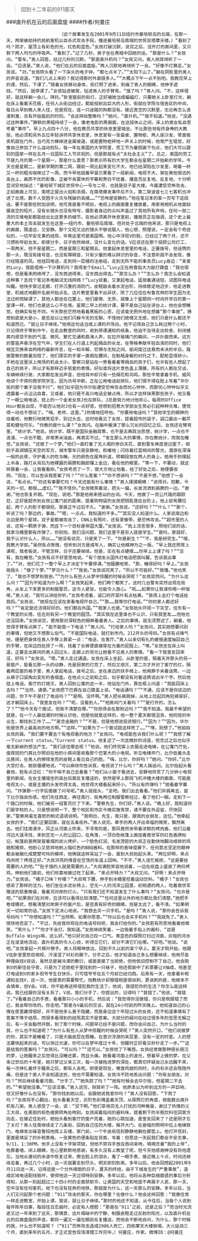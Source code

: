 > 回到十二年前的911那天

###直升机在云的后面盘旋
####作者/何曼庄

						（这个故事发生在2001年9月11日纽约市曼哈顿岛的北端，在那一天，两架被劫持的民航客机以自杀式攻击手段，撞进曼哈顿岛南端的世贸双塔摩天楼。）“看到了吗？刚才，屋顶上有彩色的光，红色和蓝色。”女孩打破沉默，说完之后，没开灯的房间里，又只剩下两人均匀的呼吸声。“看到了。”过了几秒，男子坐在黑暗中回她的话。“那是什么？”女孩问。“警车。”男人回答。经过几秒的沉默。“那是直升机吗？”女孩又问。男人侧耳倾听了一会。“应该是。”男人说，“他们在云的后面盘旋。”两人沉默地再倾听了一会。“好像不打算走。”女孩说。“对。”女孩转头看了一下床头的电子钟。“都七点半了。”“太阳下山了。”躺在阴影里的男人的声音说道。“我们几点上来的？我记得那时外面很多人。”“大概点下午一点不到吧。我教完早上的课，然后，下课了，”随着女孩移动身体，街灯照了进来，刺痛了男人的眼睛，他伸手遮挡，“然后，就停课了。”女孩钻进被窝，钻进男人的手臂弯。“饿了吗？”男人问。“不，这样很好。就这样躺一会儿，拜托。”卧室窗前的街灯，正好被她当成蝙蝠灯，只要她关上卧室灯光，躺在床上看着天花板，任何人从街边经过，都能投射出巨大的人形，街就在学院与宿舍区的中间，每日从早到晚人来人往，但是现在，连一只迷路的狗都没有。接近真空的沉默里，无论再怎么浪漫刺激，总有开始尴尬的时刻。“会这样绕整晚吗？”她问，“直升机。”“我不知道。”他说，“没遇过这种事件。”静默的黑暗持续了一会，像老电影的黑画面，在这段休止之间，床上的男女私自思考着“事件”。早上九点四十八分，他在教员共享的休息室里端坐。不比那些领有终身俸的大教授，他必须和另外五位年轻讲师共享休息室，休息室有一张餐桌、置物柜、两人座沙发，零食贩卖机就在门外，当巧克力棒掉进金属坡道，或是置物柜砰地一声关上的时候，他常产生错觉，好像自己参加了什么运动校队。每一年在美国的大学院里，劳工节为暑假画下句点，他们大可以跟别的国家一样在五月一日国际工人节庆祝的，但是那就有点“太社会主义”了。总之，美国的劳工节是九月的第一个星期一，那是什么意思？那表示所有的大学生都会在星期二开始新的学年。今天也是星期二，是新学期的第二周，跟前一周比起来变化不大，他已经深陷在沙发里，喝着一杯又一杯的粗劣咖啡过了一周。而今早他就着早餐贝果看了一段新闻，电视不大，架在离他很远的高台上，画质不优的影像，正被不肯罢休的字幕和旁白干扰着，播音员反复地、反复地，十分明显词穷地描述：“曼哈顿下城区世贸中心一号与二号，也就是双子星大楼，今晨遭受恐怖攻击，正如画面上可见，南塔正冒出火焰和浓烟，在南塔爆发事件后不久，第二架波音七三七客机也冲进了北塔，数千人受困于火灾与残破的高楼……”“恐怖是安静的。”他在笔记本的某一页写下这段话。要不是那些附加说明，他可真是看不明白，电视上的画面重复播放着，用家用相机从地面拍摄高空的短片，没有长镜头也没有特写，摄影者身边的尖叫声盖过了其他所有声响，任何一部二流的灾难电影都能给出比这更多的细节。在他必须离开休息室前，播报员正在强调，这个史上最重大的本土攻击就发生在这里——纽约市、曼哈顿岛南端，但对处于北端的他来说，那只是电视上的画面，既遥远，又安静。那个又短又远的镜头不够说服人，他心想，照理说，一定会有个奇迹似的，一切平安无事的结局，毕竟这里可是美国啊。他心中浮现V的脸，已经过了两个月，还不习惯称呼前女友。即使分手，日子依然继续，没什么变化的话，V应该还在那个投顾公司打工，一周两天，但不是星期二，而是星期三和星期五。他拿起休息室里的电话，正要拨号，但话筒的那一头，既没有拨号音，也没有障碍音，只有少量的难以辨识的杂音，不注意听就不会发现，像行经隧道的风。他挂回电话，走到同一层楼的注册组，走到无所不能的事务员Lucy身边：“亲爱的Lucy，我能借用一下计算机吗？我得发个Email。”Lucy正在用食指大力敲打键盘：“我也很想，但是看来网络垮了，没东西进得来，没东西出得去。”“那怎么办？”“怎么办？我怎么会知道这种事？去找个笔记本电脑试无线网络？”Lucy说着，又拿起电话，猛按着通话钮，试图将电话叫醒。他快步穿过走廊，打开沉重的消防门，皮鞋敲击着水泥台阶，持续稳定地迈步，他走进教室，机械式地翻开名册开始点名，这片教室里看不出异状，除了几位住在布鲁克林的学生因为无法过桥而缺课了，其他人都坐在位置上，他们疲倦、无奈，就像上个星期同一时间开学日的第一堂课一样，他们也是这么心不在焉。星期二早上的统计课，要不是自己站在讲台上，他也会想睡觉。但确实有些不同，今天那些茫然地看着黑板的心思，应该毫无例外地在想着“那个事故”，猜想到底是大是小，是否足以让他们闪躲今天的无聊。不怪他们绝情又无感，他们只是什么都还不知道而已。“就让日子继续。”他用这句话当成上课的开场白。他不记得自己怎么耗过两个小时，只记得终于等到中午，在走出教室的同时，收到停课通知的纸条，他迫不及待走出校舍，封闭楼房内感受不到的气温、微风、繁忙交通和鼎沸人声，在拉开玻璃门的瞬间，一并扑面而来。远方的警笛声悬浮在空气中，学生们在人行道上列起捐血的长龙，在等候奉献年轻血液的同时，他们相互交换来自网络的最新传言，在一知半解、恐惧与无知之间，偷闲度过这悬而未决的半日。路面警察的数量加倍了，他们厚实的手掌一直搁在腰间，在魁梧身躯的衬托之下，配枪显得娇小。手枪在这里派上用场的机会太小，警察只是站在一旁看着着等捐血的孩子们，也许有些人想起了自己的孩子，所以才有那样近乎慈爱的表情。好似谁将这片景色盖上薄膜，所有的人都在交谈，车辆继续行驶，大家都在发出声音，但他耳中却只有一些烟花和鸟鸣。那些平常拿着手机、威风地讲个不停的商学院学生，因为讯号中断，正在公用电话前排队，他们恨不得在脸上写着“华尔街的那个案子没我不行”，他们似乎因为华尔街遭受恐怖攻击而忧心忡忡，而那忧心忡忡似乎又透露着一点沾沾自喜，又或者，他只是不高兴电话全被占用，所以才这样抹黑那些孩子。他又看了一眼公用电话，班上的一个金发女孩J也在排队，J总是努力地讨他欢心，每周的Office Hour都会出现，不能否认他对J也有一点好感，但想到招惹大学部女生势必引起种种灾难，便觉得一动也不想动了。“嗨，老师，这里。”J热情地招呼他。“你要用电话吗？”其他学生的眼神灼烧着他，他敷衍地微笑招手，别过头去，这时他看见了女孩，提着超市的袋子，袋口露出一截芹菜和健怡可乐。“你教的是什么课？”女孩问。在脑中搬演了那么冗长的回忆之后，女孩还在臂弯里。“统计学。”他说。统计学，既不是国际金融政策，也不是古典政治思想，统计学，一点也不浪漫、一点也不酷、非常茶米油盐，再真实不过。“发生那么大的事情，你在教统计，而我在睡觉。”女孩说，“还做了一个梦。”他们一直盯着了无人烟的惨白天花，直到警车再度驶过窗下，相较于高调镇压天空的军方，城市警车只是安静地，和缓地；闪烁着红蓝相间的警光，潜游在深海一般的此夜，守护着人的吃与睡。光的颜色在屋角折返，转瞬投放在两人的身上。她用手肘撑起上半身，路灯从背后为她裸露的肩膀和胸部镶上金边，看在他的眼里。“等一下，不要动，就这样靠着一会，让我看看妳。”女孩考虑了一下，很大方地让他看，给了好处之后，她便要收网。“现在，可以告诉我答案了吗？”“什么答案？”“你不想讲吗？”“不是不想，”他想了一会说，“有点长。”“你还有事要忙吗？今天还能有什么事情？”男人揉揉眼睛：“说得对。抱歉，今天的一切，都很……虚幻。”“我不怪你。”女孩微笑着说，把头一偏，长发流洒到肩膀的一边。“谢谢。”他也恢复开朗。“现在，说吧。”那是他用来搭讪的台词。今天，他做了一百公尺路的跟踪狂，正好是超市到女孩公寓门前的距离，提着购物袋的女孩把钥匙落在台阶上，他上前弯腰捡起，两个人的影子都很短，那是正午过后不久。“谢谢。”女孩说。“还好吗？”“什么？”“那个，听说了吗？那边的，事故。”“嗯，一点点。我知道的不多…”“其实没人知道什么。人家说南边和北边是两个星球。双子星都被攻击了，CNN上有照片，还有录像带，是恐怖攻击。”“超市里的人说，还有一颗原子弹，而且下一个目标是帝国大厦。”女孩说。“街上流言很多，照他们说的话，我家马桶里都有炸弹了。你别怕，我们没问题，我们这里不是穷人就是学生。”“是吗，那就好，我不认识什么人，所以……”她没有说完，只是笑了一下。“你是新生？”“不，我是研究生。”“哦，我教大学部。”虽然有点惭愧，但听到对方是成年人，确实让他精神为之一振，“早上我还照常上课呢，我老板说，不管怎样，日子还要继续。但是，实在有点硬撑……你早上上课了吗？”“没有，我在睡觉。”女孩有点不好意思地说。“有个朋友从国外打电话把我叫醒，告诉我出事了。”“对，他们花了一整个早上才决定下午要停课。”他腼腆地笑，“那，睡得好吗？早上。”女孩摇摇头：“做了个梦。”“梦见什么？”“我爸。”女孩说完笑了。“所以不可能好。”“我懂。”他也笑了。“我也不想梦到我爸。”“为什么有些人从梦中惊醒的时候会哭呢？”女孩突然问。“为什么这么问？”“因为不知道为什么啊？”女孩笑起来，他们两个都笑了。这时几台警车突然出现在街角，从车上下来更多的制服警员，这令人紧张，也能令人放心。“呃……如果你让我请你喝一杯咖啡。”男人说，“我可以讲给你听。”女孩考虑着，袋口的芹菜叶有点枯黄。“我得上去打个电话给我妈。”女孩说，“她现在应该在家看电视吓自己。”“那……我等你打电话。”“你的家人都还好吗？”“肯定是还活得好好的。他们都在外国。”“我家人也是。”女孩抬头环视一下天空，往东有一个教堂的尖塔，往左则有另一个教堂的圆顶。“其实我在这里谁也不认识，只有我室友……但他也还没回来。”女孩说完，便用那对深棕色的眼眸看着男人。之后的事情，就无须赘述了。躺着，他觉得手臂有点麻了。“能不能借一下电话？”男人问。“打给家人吗？”女孩问，其实她想要问别的事情，但她又不想那么俗气。“不是国际电话，就打到市内。212开头的号码。”女孩有点赌气地，硬是把身体往男人手臂上靠紧一点：“电话，在客厅。”男人以亲切有礼的缓慢速度抽回自己的手臂，在床边四处捞了一阵，找着了长裤便直接穿在光着的屁股上。“嘿。”女孩坐在床上叫道，正要走出房间的男人回过头，走廊上的背光让她看不见男人的表情。“看一下我室友回来没，好吗？”女孩说。“嗯。”男人走过通道。女孩在床上坐起，从卧室的窗，隔着天井那头的另一扇窗户，能看见那一头的动静，先是厨房的灯亮了，然后又熄灭，第二次才开对了客厅的灯。隔着两层窗的格子里，男人拿起电话，拨号之后，坐在桌边的扶手椅上，他用脖子夹着话筒，一边从裤子口袋掏出变形的香烟盒。在他点火之前和之后，似乎都没有对着话筒说出半个字。然后他挂上电话。客厅的灯熄灭，男人回到公寓的这一半，他站在门外，靠在框上问道：“我能回床上去吗？”“当然，请便。”女孩把下巴靠在自己膝盖上说。“电话通吗？”“不通，应该不是你这边的问题，你下午不是打了电话吗？”“是啊。没坏啊。”男人把长裤脱掉，从地上捡起四角短裤穿好，这才躺回床上。“我室友在吗？”“呃，没看到人。”“他房间门关着吗？”“是打开的。怎么了？”“他今天有个面试，但我不清楚在哪。”“你觉得会在那附近吗？”“我不知道。我最不希望的就是，在一个人最低潮的时候认识他，但是他就是这样的，他一整个夏天都很沮丧，他同班的毕业生，都找到工作了……”“是念金融的？”“不是，但是他想进投资银行。”“因为？”“因为，华尔街是世界上最高尚的地方啊。”“这样。”“如果为了一个面试就这样死了……”“嘿，别想了。”他拍拍女孩的肩。“我们要不要去个有电视看的地方？”女孩问。“电视能告诉我们什么呢？”“我想了解一下current status。”Current status。他复述了一次这微妙的词语，但念过之后也似乎毫无新颖的想法产生。“我们该往哪去呢？”他说。他们终究穿上衣服走进电梯，在公寓门厅处，值夜班的门房比尔照旧在他的小房间里收看那个巴掌大的小电视。听见电梯开门，比尔低着头走出房间，在男人的擦得发亮的皮鞋上看见自己的脸。“嗨，比尔，你好吗？”她问。“你好。”比尔大受打击，面部僵硬地说。“可以麻烦你告诉我，电视说了什么吗？”男人插话问。比尔抬起头看着他，脸有点泛红：“你干嘛不自己去看看？”他们从小窗子看进去，安静地欣赏了几分钟小电视里的新闻，在女主播端坐的高台后面反复播送的，依然是早上那段飞机冲撞大楼的画面，可能是电视太小，或是主播的头发吹得太高，他觉得大楼看起来好小。“所以有炸弹吗？”她看着字幕问。“炸弹那一行字后面接了问号呢。”男人摇摇头，“走吧。我们出去看看。”他们并肩离去，留下比尔独自伤感。他们先往西走，再往南行，街角两位制服警察经过，看了他们一眼。走到下一个路口的时候，他们被另一组警员拦了下来。“警察先生，你们好。”男人说。“晚上好，我知道你们是学校的人。只是想说明一下，整个校区和市区今晚实施宵禁，请不要在外逗留，尽快回家。”警察用毫无喜怒的制式语调说明。“我明白，先生，我只是，跟我的女朋友，这位。”他牵起女孩的手，“我们正要回家。就在五条街外。”男人说完。牵手的两人开出幸福的微笑，飘然离去。他们往南漫步，风正从河面上吹来，不寻常的是，那风竟然夹带着浓郁的烤肉香。他们沿着河边大道寻找，来到空无一人的公园口，在角落，一顶白色帐篷上面挂着救世军的红色盾牌标记，帐篷前是两架冒着烟的炭火烤炉，一个脸色红润、毛发茂密的大叔正在勤快地翻动成排的鸡翅和猪排，他耐心又慈祥地刷上暗红色的BBQ酱料。在那样的香味侵袭下，任何意志坚定的眼神都会被融化成楚楚可怜的模样，他俩就这样呆站了一会，直到大叔抬起头来。“两位好啊，来点鸡肉吧？烤得正好。”大叔洪亮的嗓音在空荡的车道上回响。“不不，”男人连忙婉拒，“这是要给需要的人的吧。”“肚子饿的人就是需要的人。”大叔满脸笑容地说着，一边在纸盘上盛装了两份烤鸡，伸到他们面前，他们欣喜地接过吃了起来。“来点开特力？”大叔又问。“好啊！来点开特力。”女孩说。“橘子口味？柠檬？”大叔弯下腰，伸手到冰桶里挖着运动饮料。“橘子！”女孩也感染了那样的活力。他们坐在水泥长椅上，空无一人的河滨公园里，初相遇的两人，吃着救世军赠送的慈善晚餐，看着河对岸的灯火。“只有我们还不知道发生了什么事吗？”女孩问。“也许是吧。”“如果我们在对岸，应该可以看得比较清楚。”“任何这里以外的地方都比我们清楚。”她把手卷成桶状，想看清楚对岸房子的窗户后，是否真有好奇的眼睛，但是太远了，看不清。“如果明天一切如常的话，”女孩下定决心地说。“我想去买一只手机。“是吗？”男人说，“那你会告诉我号码吗？”“你想知道吗？”“当然啊。如果你愿意。”“你以后也会买手机吗？”“我就免了。”男人很快地否定了。“不过，先给我你现在的电话号码吧，我会打给你的。”女孩若有所思地看着他微笑。“笑什么？”“你才不会打。我知道。”女孩继续笑着，一边吸着手指上的酱料，“这是Buffalo Wings嘛，这么好。”他只好对自己叹一口气。青蓝色的探照灯扫过河面，灰暗的河水正在滚滚地流动，直升机真的令人心烦，听得见它们，却分不清它们在哪。“好吧。”他说。“说吧。”女孩拿起一片枫叶擦手。男人将眼神放远，回到不久以前的某个早上。夏天才刚开始，他跟V在卧室里怒目相视，汗浸湿了衬衫的腋下。分手之后，他才知道自己多么想要继续，他用尽各种理由找V说话，虽然总是被冷漠的敷衍，或是直接了当拒绝，但他依旧控制不了自己，他会跑到V的新住处守夜，只是为了还她柜子里找到的一只袜子，他还假装中了彩票要让V抽成，他甚至打电话到V的家乡祝爷爷生日快乐，只可惜爷爷在五个月前已经归西。后来有一天，他拿着补税通知去找V，这一次，他是真的需要帮忙。他教统计却报错税是很讽刺，更讽刺的是，他根本不会填单，但V会。V说，你不能再这样侵犯我的生活了。他说，我侵犯你的生活？你怎么能这样说。我已经跟你没有关系了。V说。我们分手了，你提出的，记得吗？“我错了。”他说，“我错了。”V看着自己的手表，看着那只小小的手机，然后说：“我觉得你没做错，你只是税报错了而已，我会帮你改的。你走吧。”那是与V最后的交谈，就在24小时前的昨天晚上。他知道自己的心情在夜里藏得很好，并不是他多么善于隐藏，而是身边这个年轻过头的女孩，还不知道事情有了答案不等于结局，而很多看得到的结局其实不是答案。大部分的疑问在经过很多年的苦思无解之后，有一天会豁然开朗，到了那个时候，问题早已经不是问题，而你会问自己，为什么当时的我，什么也不知道呢？“为什么有些人从梦中惊醒的时候会哭呢？”男人突然开口，“他们说做梦的你，其实不是睡着了，只是大脑皮层在假睡。在意识浮游的夹层里，没有一定的时差。人的想法要快起来的话，可以快过光速，你可以在梦中度过十年，但醒时正好看见秒针走了一步。”“这是给我的答案吗？”女孩问。“可以吗？”“还可以。”女孩咬了下嘴唇。女孩经常做那种很长很沉的梦，让她醒来之后觉得比没睡还累，而且头痛。她看着河面上的波光，想着早上做的梦。在父亲过世后的十年里，她只梦过父亲三次，每一次被拖进梦的深处，都真切怀疑自己永远醒不来，每一次挣扎着终于醒来之后，都有人会死。即使是现在，嚼食鸡翅的同时，头的右半还会隐隐作痛，但是这个男人不会知道这些，他也不需要知道。女孩冷不防地丢出问题：“你有女朋友。对吗？”然后继续看着河面。“分手了。”“她失踪了吗？”“她有时候会去华尔街，但星期二不去的。”“希望她没事。”“应该没事。”男人说完，侧耳听了一阵。他原本以为听到远方的一声巨响，但又好像什么也没有。“那你找到她以后，会跟她说我爱你吗？”男人没有回答。“下雨了吗？”女孩将手心翻出，抬头看着天空，灰阶色彩掩盖着天顶，从探照灯的角度，她能数出直升机有几架。男人感受了一会，说：“没下啊。”他们享用完无人打扰的河畔晚餐，谢过了热情的义工大叔，在美丽的棕色楼房转角处吻别。女孩闻着指间的酱料味，提着剩下的半瓶饮料往回家方向走，在接近住处时，她抬头看到客厅的窗户亮着，她的心跳加速，是室友回来了？还是刚才忘了关灯？男人往南继续走了几条街，回到自己住的大楼，推开大门，在昏暗的照明中拉上电梯铁门，电梯发出噪音鲁钝地爬上五楼，家门前，一个牛皮纸信封静静地躺在脚垫上。他打开信封，里面是填妥了的补税表格，一张黄色的便条贴在背面，写着：但愿这一天起我们都会平安无事，9/11，1:30PM。他手上没有十字架项链，但他不禁将手放在唇间亲吻，喃喃念着“我的上帝”，他靠着墙，闭上眼睛，在心里默默地感谢，有多久没有上教堂了呢，但今天他感谢神没有将他遗忘。当他从激动的余波中恢复过来，擦去脸上的泪水，看了一眼手表，接近晚上十点，时间还继续走着，再过几个小时，这一天就要走到尽头，明天即刻到来。多年以后，他会回想起2001年9月11日这一天，记得这是一个分外晴朗的日子，夏天的终结，由于下城发生的“严重事故”，造成区域电话配线毁坏，使得他这一天过得特别安静。多年以后，他将从各种巨细靡遗的事后分析得知，从那一刻起超过二十四小时的全面禁航令，让美国的天空和地底不再属于人民，那一天，空中没有任何客机，地下也没有狂奔的地铁，那就是为什么，这一天那么的安静。多年以后，当人们又问起那个老问题：“911”攻击的那天，你在哪里？在做什么？他会这样回答：“我像往常一样走进教室，开始上课，我说，就让日子继续。”那时的他还不知道，从今往后，当每个人说到每件陈年旧事，每段往日恋曲时，必定有人搭腔：“那是在‘911’之前、还是之后？”而当时光流逝又过一年来到了这天，那情景、这片烟硝中的宁静、制服皮鞋走过反射的阳光，以及直升机在云的后面盘旋的声音，都将一遍又一遍在眼前反复播送，而他会不断地自问，为什么，那个时候的我，什么也不知道呢？（“911”恐怖攻击造成2986人死亡，四栋摩天大楼倒塌，大火延烧三个月，直到来年的五月，才正式宣告现场清理工作完毕。）何曼庄，作家。微博ID：@何曼庄 